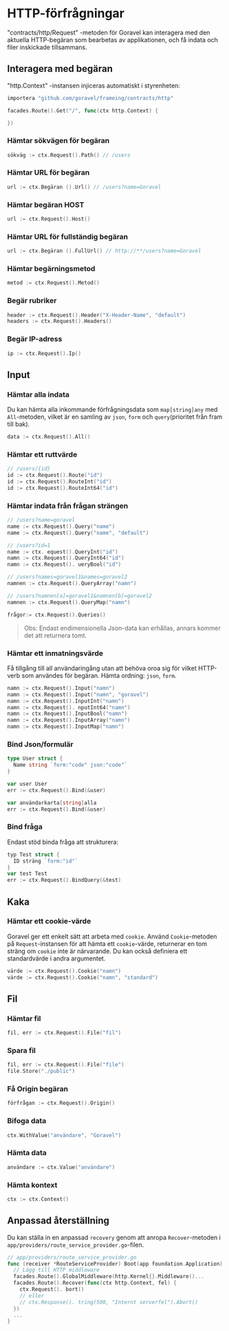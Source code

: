 # HTTP-förfrågningar

"contracts/http/Request" -metoden för Goravel kan interagera med den aktuella HTTP-begäran som bearbetas av applikationen,
och få indata och filer inskickade tillsammans.

## Interagera med begäran

"http.Context" -instansen injiceras automatiskt i styrenheten:

```go
importera "github.com/goravel/frameing/contracts/http"

facades.Route().Get("/", func(ctx http.Context) {

})
```

### Hämtar sökvägen för begäran

```go
sökväg := ctx.Request().Path() // /users
```

### Hämtar URL för begäran

```go
url := ctx.Begäran ().Url() // /users?name=Goravel
```

### Hämtar begäran HOST

```go
url := ctx.Request().Host()
```

### Hämtar URL för fullständig begäran

```go
url := ctx.Begäran ().FullUrl() // http://**/users?name=Goravel
```

### Hämtar begärningsmetod

```go
metod := ctx.Request().Metod()
```

### Begär rubriker

```go
header := ctx.Request().Header("X-Header-Name", "default")
headers := ctx.Request().Headers()
```

### Begär IP-adress

```go
ip := ctx.Request().Ip()
```

## Input

### Hämtar alla indata

Du kan hämta alla inkommande förfrågningsdata som `map[string]any` med `All`-metoden, vilket är en
samling av `json`, `form` och `query`(prioritet från fram till bak).

```go
data := ctx.Request().All()
```

### Hämtar ett ruttvärde

```go
// /users/{id}
id := ctx.Request().Route("id")
id := ctx.Request().RouteInt("id")
id := ctx.Request().RouteInt64("id")
```

### Hämtar indata från frågan strängen

```go
// /users?name=goravel
name := ctx.Request().Query("name")
name := ctx.Request().Query("name", "default")

// /users?id=1
name := ctx. equest().QueryInt("id")
namn := ctx.Request().QueryInt64("id")
namn := ctx.Request(). ueryBool("id")

// /users?names=goravel1&names=goravel2
namnen := ctx.Request().QueryArray("namn")

// /users?namnen[a]=goravel1&namnen[b]=goravel2
namnen := ctx.Request().QueryMap("namn")

frågor:= ctx.Request().Queries()
```

> Obs: Endast endimensionella Json-data kan erhållas, annars kommer det att returnera tomt.

### Hämtar ett inmatningsvärde

Få tillgång till all användaringång utan att behöva oroa sig för vilket HTTP-verb som användes för begäran. Hämta ordning: `json`,
`form`.

```go
namn := ctx.Request().Input("namn")
namn := ctx.Request().Input("namn", "goravel")
namn := ctx.Request().InputInt("namn")
namn := ctx.Request(). nputInt64("namn")
namn := ctx.Request().InputBool("namn")
namn := ctx.Request().InputArray("namn")
namn := ctx.Request().InputMap("namn")
```

### Bind Json/formulär

```go
type User struct {
  Name string `form:"code" json:"code"`
}

var user User
err := ctx.Request().Bind(&user)
```

```go
var användarkarta[string]alla
err := ctx.Request().Bind(&user)
```

### Bind fråga

Endast stöd binda fråga att strukturera:

```go
typ Test struct {
  ID sträng `form:"id"`
}
var test Test
err := ctx.Request().BindQuery(&test)
```

## Kaka

### Hämtar ett cookie-värde

Goravel ger ett enkelt sätt att arbeta med `cookie`. Använd `Cookie`-metoden på `Request`-instansen för att hämta ett
`cookie`-värde, returnerar en tom sträng om `cookie` inte är närvarande. Du kan också definiera ett standardvärde i
andra argumentet.

```go
värde := ctx.Request().Cookie("namn")
värde := ctx.Request().Cookie("namn", "standard") 
```

## Fil

### Hämtar fil

```go
fil, err := ctx.Request().File("fil")
```

### Spara fil

```go
fil, err := ctx.Request().File("file")
file.Store("./public")
```

### Få Origin begäran

```go
förfrågan := ctx.Request().Origin()
```

### Bifoga data

```go
ctx.WithValue("användare", "Goravel")
```

### Hämta data

```go
användare := ctx.Value("användare")
```

### Hämta kontext

```go
ctx := ctx.Context()
```

## Anpassad återställning

Du kan ställa in en anpassad `recovery` genom att anropa `Recover`-metoden i `app/providers/route_service_provider.go`-filen.

```go
// app/providers/route_service_provider.go
func (receiver *RouteServiceProvider) Boot(app foundation.Application) {
  // Lägg till HTTP middleware
  facades.Route().GlobalMiddleware(http.Kernel{}.Middleware()...
  facades.Route().Recover(func(ctx http.Context, fel) {
    ctx.Request(). bort()
    // eller
    // ctx.Response(). tring(500, "Internt serverfel").Abort()
  })
  ...
}
```
